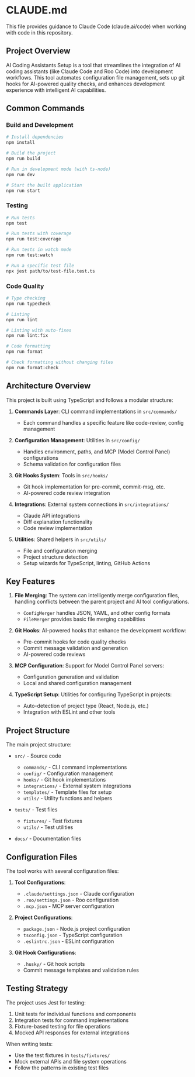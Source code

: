 # CLAUDE.md

This file provides guidance to Claude Code (claude.ai/code) when working with code in this repository.

## Project Overview

AI Coding Assistants Setup is a tool that streamlines the integration of AI coding assistants (like Claude Code and Roo Code) into development workflows. This tool automates configuration file management, sets up git hooks for AI-powered quality checks, and enhances development experience with intelligent AI capabilities.

## Common Commands

### Build and Development

```bash
# Install dependencies
npm install

# Build the project
npm run build

# Run in development mode (with ts-node)
npm run dev

# Start the built application
npm run start
```

### Testing

```bash
# Run tests
npm test

# Run tests with coverage
npm run test:coverage

# Run tests in watch mode
npm run test:watch

# Run a specific test file
npx jest path/to/test-file.test.ts
```

### Code Quality

```bash
# Type checking
npm run typecheck

# Linting
npm run lint

# Linting with auto-fixes
npm run lint:fix

# Code formatting
npm run format

# Check formatting without changing files
npm run format:check
```

## Architecture Overview

This project is built using TypeScript and follows a modular structure:

1. **Commands Layer**: CLI command implementations in `src/commands/`
   - Each command handles a specific feature like code-review, config management

2. **Configuration Management**: Utilities in `src/config/`
   - Handles environment, paths, and MCP (Model Control Panel) configurations
   - Schema validation for configuration files

3. **Git Hooks System**: Tools in `src/hooks/`
   - Git hook implementation for pre-commit, commit-msg, etc.
   - AI-powered code review integration

4. **Integrations**: External system connections in `src/integrations/`
   - Claude API integrations
   - Diff explanation functionality
   - Code review implementation

5. **Utilities**: Shared helpers in `src/utils/`
   - File and configuration merging
   - Project structure detection
   - Setup wizards for TypeScript, linting, GitHub Actions

## Key Features

1. **File Merging**: The system can intelligently merge configuration files, handling conflicts between the parent project and AI tool configurations.
   - `ConfigMerger` handles JSON, YAML, and other config formats
   - `FileMerger` provides basic file merging capabilities

2. **Git Hooks**: AI-powered hooks that enhance the development workflow:
   - Pre-commit hooks for code quality checks
   - Commit message validation and generation
   - AI-powered code reviews

3. **MCP Configuration**: Support for Model Control Panel servers:
   - Configuration generation and validation
   - Local and shared configuration management

4. **TypeScript Setup**: Utilities for configuring TypeScript in projects:
   - Auto-detection of project type (React, Node.js, etc.)
   - Integration with ESLint and other tools

## Project Structure

The main project structure:

- `src/` - Source code
  - `commands/` - CLI command implementations
  - `config/` - Configuration management
  - `hooks/` - Git hook implementations
  - `integrations/` - External system integrations
  - `templates/` - Template files for setup
  - `utils/` - Utility functions and helpers

- `tests/` - Test files
  - `fixtures/` - Test fixtures
  - `utils/` - Test utilities

- `docs/` - Documentation files

## Configuration Files

The tool works with several configuration files:

1. **Tool Configurations**:
   - `.claude/settings.json` - Claude configuration
   - `.roo/settings.json` - Roo configuration
   - `.mcp.json` - MCP server configuration

2. **Project Configurations**:
   - `package.json` - Node.js project configuration
   - `tsconfig.json` - TypeScript configuration
   - `.eslintrc.json` - ESLint configuration

3. **Git Hook Configurations**:
   - `.husky/` - Git hook scripts
   - Commit message templates and validation rules

## Testing Strategy

The project uses Jest for testing:

1. Unit tests for individual functions and components
2. Integration tests for command implementations
3. Fixture-based testing for file operations
4. Mocked API responses for external integrations

When writing tests:
- Use the test fixtures in `tests/fixtures/`
- Mock external APIs and file system operations
- Follow the patterns in existing test files